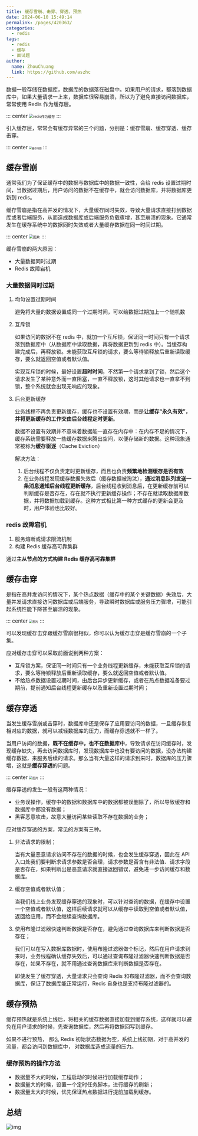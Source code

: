 ```yaml
---
title: 缓存雪崩、击穿、穿透、预热
date: 2024-06-10 15:49:14
permalink: /pages/420363/
categories:
  - redis
tags:
  - redis
  - 缓存
  - 面试题
author: 
  name: ZhouChuang
  link: https://github.com/aszhc
---
```


数据一般存储在数据库，数据库的数据落在磁盘中。如果用户的请求，都落到数据库中，如果大量请求一上来，数据库很容易崩溃，所以为了避免直接访问数据库，常常使用 Redis 作为缓存层。

::: center
<img src="http://cdn.zhouchuang.site/img/20240610154802.png" alt="redis作为缓存" style="zoom:67%;" />
::: 

引入缓存层，常常会有缓存异常的三个问题，分别是：缓存雪崩、缓存穿透、缓存击穿。

::: center
<img src="http://cdn.zhouchuang.site/img/20240610205048.png" alt="缓存问题" style="zoom:47%;" />
:::

## 缓存雪崩

通常我们为了保证缓存中的数据与数据库中的数据一致性，会给 redis 设置过期时间，当数据过期后，用户访问的数据不在缓存中，就会访问数据库，并将数据库更新到 redis。

缓存雪崩是指在高并发的情况下，大量缓存同时失效，导致大量请求直接打到数据库或者后端服务，从而造成数据库或后端服务负载骤增，甚至崩溃的现象。它通常发生在缓存系统中的数据同时失效或者大量缓存数据在同一时间过期。

::: center
<img src="http://cdn.zhouchuang.site/img/20240610161054.png" alt="图片" style="zoom:67%;" />
:::

缓存雪崩的两大原因：

* 大量数据同时过期
* Redis 故障宕机

### 大量数据同时过期

1. 均匀设置过期时间

   避免将大量的数据设置成同一个过期时间，可以给数据过期加上一个随机数

2. 互斥锁

   如果访问的数据不在 redis 中，就加一个互斥锁，保证同一时间只有一个请求落到数据库中（从数据库中读取数据，再将数据更新到 redis 中）。当缓存构建完成后，再释放锁。未能获取互斥锁的请求，要么等待锁释放后重新读取缓存，要么就返回空值或者默认值。

   实现互斥锁的时候，最好设置**超时时间**，不然第一个请求拿到了锁，然后这个请求发生了某种意外而一直阻塞，一直不释放锁，这时其他请求也一直拿不到锁，整个系统就会出现无响应的现象。

3. 后台更新缓存

   业务线程不再负责更新缓存，缓存也不设置有效期，而是**让缓存“永久有效”，并将更新缓存的工作交由后台线程定时更新**。

   数据不设置有效期并不意味着数据能一直存在内存中：在内存不足的情况下，缓存系统需要释放一些缓存数据来腾出空间，以便存储新的数据。这种现象通常被称为**缓存驱逐**（Cache Eviction）

   解决方法：

    1. 后台线程不仅负责定时更新缓存，而且也负责**频繁地检测缓存是否有效**
    2. 在业务线程发现缓存数据失效后（缓存数据被淘汰），**通过消息队列发送一条消息通知后台线程更新缓存**，后台线程收到消息后，在更新缓存前可以判断缓存是否存在，存在就不执行更新缓存操作；不存在就读取数据库数据，并将数据加载到缓存。这种方式相比第一种方式缓存的更新会更及时，用户体验也比较好。

### redis 故障宕机

1. 服务熔断或请求限流机制
2. 构建 Redis 缓存高可靠集群

通过**主从节点的方式构建 Redis 缓存高可靠集群**

## 缓存击穿

是指在高并发访问的情况下，某个热点数据（缓存中的某个关键数据）失效后，大量并发请求直接访问数据库或后端服务，导致瞬时数据库或服务压力骤增，可能引起系统性能下降甚至崩溃的现象。

::: center
<img src="http://cdn.zhouchuang.site/img/20240610163617.png" alt="图片" style="zoom:57%;" />
:::

可以发现缓存击穿跟缓存雪崩很相似，你可以认为缓存击穿是缓存雪崩的一个子集。

应对缓存击穿可以采取前面说到两种方案：

* 互斥锁方案，保证同一时间只有一个业务线程更新缓存，未能获取互斥锁的请求，要么等待锁释放后重新读取缓存，要么就返回空值或者默认值。
* 不给热点数据设置过期时间，由后台异步更新缓存，或者在热点数据准备要过期前，提前通知后台线程更新缓存以及重新设置过期时间；

## 缓存穿透

当发生缓存雪崩或击穿时，数据库中还是保存了应用要访问的数据，一旦缓存恢复相对应的数据，就可以减轻数据库的压力，而缓存穿透就不一样了。

当用户访问的数据，**既不在缓存中，也不在数据库中**，导致请求在访问缓存时，发现缓存缺失，再去访问数据库时，发现数据库中也没有要访问的数据，没办法构建缓存数据，来服务后续的请求。那么当有大量这样的请求到来时，数据库的压力骤增，这就是**缓存穿透**的问题。

::: center
<img src="http://cdn.zhouchuang.site/img/20240610164539.png" alt="图片" style="zoom:57%;" />
:::

缓存穿透的发生一般有这两种情况：

* 业务误操作，缓存中的数据和数据库中的数据都被误删除了，所以导致缓存和数据库中都没有数据；
* 黑客恶意攻击，故意大量访问某些读取不存在数据的业务；

应对缓存穿透的方案，常见的方案有三种。

1. 非法请求的限制；

   当有大量恶意请求访问不存在的数据的时候，也会发生缓存穿透，因此在 API 入口处我们要判断求请求参数是否合理，请求参数是否含有非法值、请求字段是否存在，如果判断出是恶意请求就直接返回错误，避免进一步访问缓存和数据库。

2. 缓存空值或者默认值；

   当我们线上业务发现缓存穿透的现象时，可以针对查询的数据，在缓存中设置一个空值或者默认值，这样后续请求就可以从缓存中读取到空值或者默认值，返回给应用，而不会继续查询数据库。

3. 使用布隆过滤器快速判断数据是否存在，避免通过查询数据库来判断数据是否存在；

   我们可以在写入数据库数据时，使用布隆过滤器做个标记，然后在用户请求到来时，业务线程确认缓存失效后，可以通过查询布隆过滤器快速判断数据是否存在，如果不存在，就不用通过查询数据库来判断数据是否存在。

   即使发生了缓存穿透，大量请求只会查询 Redis 和布隆过滤器，而不会查询数据库，保证了数据库能正常运行，Redis 自身也是支持布隆过滤器的。

## 缓存预热

缓存预热就是系统上线后，将相关的缓存数据直接加载到缓存系统，这样就可以避免在用户请求的时候，先查询数据库，然后再将数据回写到缓存。

如果不进行预热， 那么 Redis 初始状态数据为空，系统上线初期，对于高并发的流量，都会访问到数据库中， 对数据库造成流量的压力。

### 缓存预热的操作方法

- 数据量不大的时候，工程启动的时候进行加载缓存动作；
- 数据量大的时候，设置一个定时任务脚本，进行缓存的刷新；
- 数据量太大的时候，优先保证热点数据进行提前加载到缓存。

## 总结

![img](http://cdn.zhouchuang.site/img/20240610205415.png)
